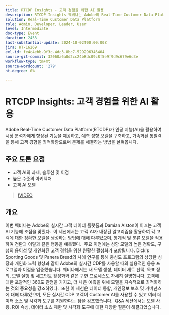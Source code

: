 ```yaml
---
title: RTCDP Insights - 고객 경험을 위한 AI 활용
description: RTCDP Insights 웨비나는 Adobe의 Real-Time Customer Data Platform이 AI를 사용하여 시장 분석을 강화하고 예측 모델을 구축하며 고객 경험을 최적화하는 방법을 보여 주었습니다.
solution: Real-Time Customer Data Platform
role: Admin, Developer, Leader, User
level: Intermediate
doc-type: Event
duration: 2453
last-substantial-update: 2024-10-02T00:00:00Z
jira: KT-16269
exl-id: fe4c4ebb-9f3c-4dc3-8bc7-529296346404
source-git-commit: 32060a6a0d2cc24b8dc09c8f5e9f9d9c679e6d3e
workflow-type: tm+mt
source-wordcount: '279'
ht-degree: 0%

---
```


# RTCDP Insights: 고객 경험을 위한 AI 활용

Adobe Real-Time Customer Data Platform(RTCDP)가 인공 지능(AI)을 활용하여 시장 분석가에게 향상된 기능을 제공하고, 예측 성향 모델을 구축하고, 가속화된 통찰력을 통해 고객 경험을 최적화함으로써 문제를 해결하는 방법을 살펴봅니다.

## 주요 토론 요점

* 고객 AI의 과제, 솔루션 및 이점
* 높은 수준의 아키텍처
* 고객 AI 모델

>[!VIDEO](https://video.tv.adobe.com/v/3434919/?learn=on)

## 개요

이번 웨비나는 Adobe의 실시간 고객 데이터 플랫폼과 Damian Alston이 이끄는 고객 AI 기능에 초점을 맞췄다. &#x200B; 이 세션에서는 고객 AI가 내장된 알고리즘을 활용하여 각 고객에 대한 정확한 모델을 생성하는 방법에 대해 다루었으며, 통계적 및 분류 모델을 적용하여 전환과 이탈과 같은 행동을 예측했다. &#x200B; 주요 이점에는 성향 모델의 높은 정확도, 구성의 용이성 및 개인화된 고객 경험을 위한 원활한 활성화가 포함됩니다. &#x200B;Dick&#39;s Sporting Goods 및 Panera Bread의 사례 연구를 통해 충성도 프로그램의 상당한 성장과 개인화 노력 향상과 같이 Adobe의 실시간 CDP를 사용할 때의 실용적인 응용 프로그램과 이점을 입증했습니다. 웨비나에서는 새 모델 생성, 데이터 세트 선택, 목표 정의, 모델 실행 및 세그먼트 활성화와 같은 구현 프로세스도 자세히 설명합니다. 고객에 대한 포괄적인 360도 관점을 가지고, 더 나은 예측을 위해 모델을 지속적으로 최적화하는 것의 중요성을 강조하였다. &#x200B; 또한 이 세션은 데이터 통합, 개인정보 보호 및 거버넌스에 대해 다루었으며, 모든 실시간 CDP 고객이 Customer AI를 사용할 수 있고 여러 데이터 소스 및 시각화 도구를 지원한다는 점을 강조했습니다. &#x200B; Q&amp;A 세션에서는 모델 사용, ROI 속성, 데이터 소스 제한 및 시각화 도구에 대한 다양한 질문이 해결되었습니다.
